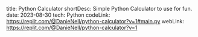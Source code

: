 title: Python Calculator
shortDesc: Simple Python Calculator to use for fun.
date: 2023-08-30
tech: Python
codeLink: https://replit.com/@DanieNell/python-calculator?v=1#main.py
webLink: https://replit.com/@DanieNell/python-calculator?v=1
